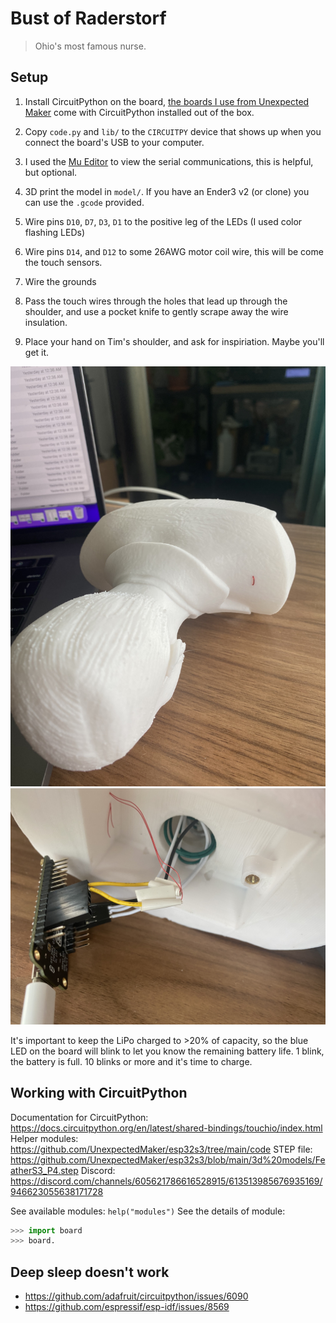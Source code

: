 # Bust of Raderstorf
> Ohio's most famous nurse.

## Setup

1. Install CircuitPython on the board, [the boards I use from Unexpected Maker](https://esp32s3.io/) come with CircuitPython installed out of the box.

2. Copy `code.py` and `lib/` to the `CIRCUITPY` device that shows up when you connect the board's USB to your computer.

3. I used the [Mu Editor](https://codewith.mu/) to view the serial communications, this is helpful, but optional.

4. 3D print the model in `model/`.  If you have an Ender3 v2 (or clone) you can use the `.gcode` provided.

5. Wire pins `D10`, `D7`, `D3`, `D1` to the positive leg of the LEDs (I used color flashing LEDs)

6. Wire pins `D14`, and `D12` to some 26AWG motor coil wire, this will be come the touch sensors.

7. Wire the grounds

8. Pass the touch wires through the holes that lead up through the shoulder, and use a pocket knife to gently scrape away the wire insulation.

9. Place your hand on Tim's shoulder, and ask for inspiriation.  Maybe you'll get it.

![shoulder wire](https://raw.githubusercontent.com/markjlorenz/bust-of-raderstof/main/doc/IMG_7705.JPG)
![inside wiring](https://raw.githubusercontent.com/markjlorenz/bust-of-raderstof/main/doc/IMG_7706.JPG)

It's important to keep the LiPo charged to >20% of capacity, so the blue LED on the board will blink to let you know the remaining battery life.  1 blink, the battery is full.  10 blinks or more and it's time to charge.

## Working with CircuitPython

Documentation for CircuitPython: https://docs.circuitpython.org/en/latest/shared-bindings/touchio/index.html
Helper modules: https://github.com/UnexpectedMaker/esp32s3/tree/main/code
STEP file: https://github.com/UnexpectedMaker/esp32s3/blob/main/3d%20models/FeatherS3_P4.step
Discord: https://discord.com/channels/605621786616528915/613513985676935169/946623055638171728

See available modules: `help("modules")`
See the details of module:
```python
>>> import board
>>> board.
```

## Deep sleep doesn't work
- https://github.com/adafruit/circuitpython/issues/6090
- https://github.com/espressif/esp-idf/issues/8569

